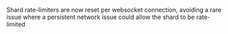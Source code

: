 Shard rate-limiters are now reset per websocket connection, avoiding a rare issue where a persistent network issue could allow the shard to be rate-limited
